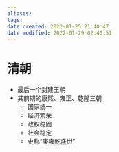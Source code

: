 ```yaml
---
aliases: 
tags: 
date created: 2022-01-25 21:40:47
date modified: 2022-01-29 02:40:51
---
```


# 清朝

- 最后一个封建王朝
- 其前期的康熙、雍正、乾隆三朝
  - 国家统一
  - 经济繁荣
  - 政权稳固
  - 社会稳定
  - 史称“康雍乾盛世”
